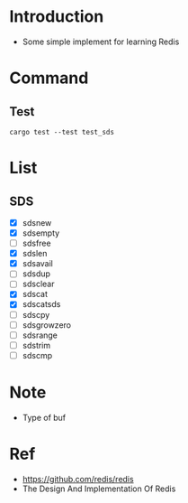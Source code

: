 # Introduction

- Some simple implement for learning Redis

# Command

## Test

```
cargo test --test test_sds
```

# List

## SDS

- [x] sdsnew
- [x] sdsempty
- [ ] sdsfree
- [x] sdslen
- [x] sdsavail 
- [ ] sdsdup 
- [ ] sdsclear  
- [x] sdscat
- [x] sdscatsds 
- [ ] sdscpy
- [ ] sdsgrowzero
- [ ] sdsrange
- [ ] sdstrim
- [ ] sdscmp

# Note 

- Type of buf

# Ref

- https://github.com/redis/redis
- The Design And Implementation Of Redis